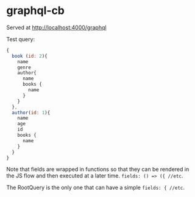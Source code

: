 # graphql-cb

Served at [http://localhost:4000/graphql](http://localhost:4000/graphql)

Test query:

```js
{
  book (id: 2){
    name
    genre
    author{
      name
      books {
        name
      }
    }
  },
  author(id: 1){
    name
    age
    id
    books {
      name
    }
  }
}
```

Note that fields are wrapped in functions so that they can be rendered in the JS flow and then executed at a later time. ```fields: () => ({ //etc```.

The RootQuery is the only one that can have a simple ```fields: { //etc```.
